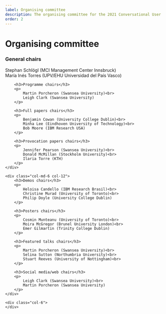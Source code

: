 ```yaml
---
label: Organising committee
description: The organising committee for the 2021 Conversational User Interfaces conference.
order: 2
---
```


# Organising committee

<div class="row">
	<div class="col-md-6 col-12">
		<h3>General chairs</h3>
		<p>
			Stephan Schlögl (MCI Management Center Innsbruck)<br>
			María Inés Torres (UPV/EHU Universidad del País Vasco)
		</p>

		<h3>Programme chairs</h3>
		<p>
			Martin Porcheron (Swansea University)<br>
			Leigh Clark (Swansea University)
		</p>

		<h3>Full papers chairs</h3>
		<p>
			Benjamin Cowan (University College Dublin)<br>
			Minha Lee (Eindhoven University of Technology)<br>
			Bob Moore (IBM Research USA)
		</p>

		<h3>Provocation papers chairs</h3>
		<p>
			Jennifer Pearson (Swansea University)<br>
			Donald McMillan (Stockholm University)<br> 
			Ilaria Torre (KTH)
		</p>
	</div>

	<div class="col-md-6 col-12">
		<h3>Demos chairs</h3>
		<p>
			Heloisa Candello (IBM Research Brasil)<br>
			Christine Murad (University of Toronto)<br>
			Philip Doyle (University College Dublin)
		</p>
		
		<h3>Posters chairs</h3>
		<p>
			Cosmin Munteanu (University of Toronto)<br>
			Moira McGregor (Brunel University London)<br>
			Emer Gilmartin (Trinity College Dublin)
		</p>

		<h3>Featured talks chairs</h3>
		<p>
			Martin Porcheron (Swansea University)<br>
			Selina Sutton (Northumbria University)<br>
			Stuart Reeves (University of Nottingham)<br>
		</p>
		
		<h3>Social media/web chairs</h3>
		<p>
			Leigh Clark (Swansea University)<br>
			Martin Porcheron (Swansea University)
		</p>
	</div>

	<div class="col-6">
	</div>
</div>
